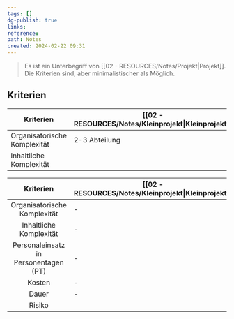 ```yaml
---
tags: []
dg-publish: true
links: 
reference: 
path: Notes
created: 2024-02-22 09:31
---
```

> Es ist ein Unterbegriff von [[02 - RESOURCES/Notes/Projekt\|Projekt]]. Die Kriterien sind, aber minimalistischer als Möglich.
 
## Kriterien 
| Kriterien                    | [[02 - RESOURCES/Notes/Kleinprojekt\|Kleinprojekt]] |
| ---------------------------- | ---------------- |
| Organisatorische Komplexität | 2-3 Abteilung    |
| Inhaltliche Komplexität            |                  |



| Kriterien | [[02 - RESOURCES/Notes/Kleinprojekt\|Kleinprojekt]]  |  |  |  |
| :--: | ---- | :--: | :--: | :--: |
| Organisatorische Komplexität | - |  |  |  |
| Inhaltliche Komplexität | - |  |  |  |
| Personaleinsatz in<br>Personentagen (PT)  | - |  |  |  |
| Kosten | - |  |  |  |
| Dauer | - |  |  |  |
| Risiko |  |  |  |  |